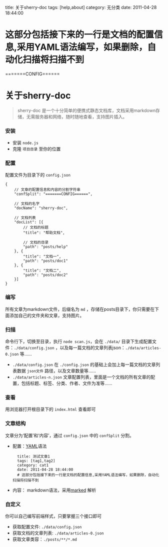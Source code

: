 title: 关于sherry-doc
tags: [help,about]
category: 无分类
date: 2011-04-28 18:44:00
# 这部分包括接下来的一行是文档的配置信息,采用YAML语法编写，如果删除，自动化扫描将扫描不到
=======CONFIG======


关于sherry-doc
===

> sherry-doc 是一个十分简单的便携式静态文档库，文档采用markdown存储，无需服务器和网络，随时随地查看，支持图片插入。

### 安装

* 安装 `node.js`
* 克隆 `项目目录` 至你的位置

### 配置

配置文件为目录下的 `config.json`

    {
        // 文章的配置信息和内容的分割字符串
        "confSplit": "=======CONFIG======",

        // 文档的名字
        "docName": "sherry-doc",
        
        // 文档列表
        "docList": [{
            // 文档的标题
            "title": "帮助文档",

            // 文档的目录
            "path": "posts/help"
        }, {
            "title": "文档一",
            "path": "posts/doc1"
        }, {
            "title": "文档二",
            "path": "posts/doc2"
        }]
    }

### 编写

所有文章为markdown文件，后缀名为 `md` ，存储在posts目录下，你只需要在下面添加自己的文件夹和文章，支持图片。 

### 扫描

命令行下，切换至目录，执行 `node scan.js`，会在 `./data/` 目录下生成配置文件：`./data/config.json` ，以及每一篇文档的文章列表json：`./data/articles-0.json` 等……

* `./data/config.json`  在 `./config.json` 的基础上会加上每一篇文档的文章列表数据 `json文件` 路径，以及文章数量等……
* `./data/articles-n.json` 文章配置列表，里面是一个文档的所有文章的配置，包括标题、标签、分类、作者、文件为准等……

### 查看

用浏览器打开根目录下的 `index.html` 查看即可

### 文章结构

文章分为‘配置’和‘内容’，通过 `config.json` 中的 `confSplit` 分割。

* 配置：[YAML](http://zh.wikipedia.org/wiki/YAML)语法

        title: 测试文章1
        tags: [tag1,tag2]
        category: cat1
        date: 2011-04-28 18:44:00
        # 这部分包括接下来的一行是文档的配置信息,采用YAML语法编写，如果删除，自动化扫描将扫描不到

* 内容： markdown语法，采用[marked](https://github.com/chjj/marked) 解析

### 自定义

你可以自己编写前端样式，只要掌握三个接口即可

* 获取配置文件: `./data/config.json`
* 获取文档的文章列表: `./data/articles-0.json`
* 获取文章类容：`./posts/**/*.md`